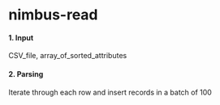 # nimbus-read

#### 1. Input 
CSV_file, array_of_sorted_attributes

#### 2. Parsing
Iterate through each row and insert records in a batch of 100
